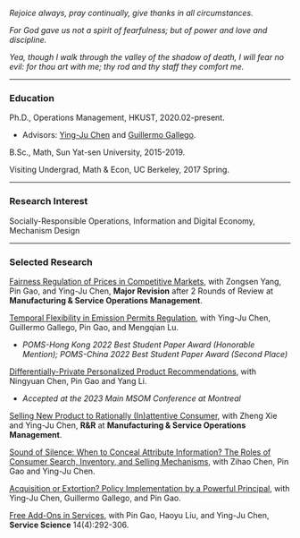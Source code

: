 _Rejoice always, pray continually, give thanks in all circumstances._

_For God gave us not a spirit of fearfulness; but of power and love and discipline._

_Yea, though I walk through the valley of the shadow of death, I will fear no evil: for thou art with me; thy rod and thy staff they comfort me._

* * *
### Education
Ph.D., Operations Management, HKUST, 2020.02-present.
- Advisors: [Ying-Ju Chen](https://imchen.people.ust.hk/) and [Guillermo Gallego](https://ieda.ust.hk/dfaculty/ggallego/).

B.Sc., Math, Sun Yat-sen University, 2015-2019.

Visiting Undergrad, Math & Econ, UC Berkeley, 2017 Spring.

* * *
### Research Interest
Socially-Responsible Operations, Information and Digital Economy, Mechanism Design

* * *
### Selected Research
[Fairness Regulation of Prices in Competitive Markets](https://papers.ssrn.com/sol3/papers.cfm?abstract_id=4050815), with Zongsen Yang, Pin Gao, and Ying-Ju Chen, **Major Revision** after 2 Rounds of Review at **Manufacturing & Service Operations Management**.

[Temporal Flexibility in Emission Permits Regulation](https://papers.ssrn.com/sol3/papers.cfm?abstract_id=3900094), with Ying-Ju Chen, Guillermo Gallego, Pin Gao, and Mengqian Lu.
- _POMS-Hong Kong 2022 Best Student Paper Award (Honorable Mention); POMS-China 2022 Best Student Paper Award (Second Place)_

[Differentially-Private Personalized Product Recommendations](https://papers.ssrn.com/sol3/papers.cfm?abstract_id=4202576), with Ningyuan Chen, Pin Gao and Yang Li.
- _Accepted at the 2023 Main MSOM Conference at Montreal_

[Selling New Product to Rationally (In)attentive Consumer](https://papers.ssrn.com/sol3/papers.cfm?abstract_id=4353325), with Zheng Xie and Ying-Ju Chen, **R&R** at **Manufacturing & Service Operations Management**.

[Sound of Silence: When to Conceal Attribute Information? The Roles of Consumer Search, Inventory, and Selling Mechanisms](https://www.researchgate.net/publication/370596076_Sound_of_Silence_When_to_Conceal_Attribute_Information_The_Roles_of_Consumer_Search_Inventory_and_Selling_Mechanisms), with Zihao Chen, Pin Gao and Ying-Ju Chen.

[Acquisition or Extortion? Policy Implementation by a Powerful Principal](https://papers.ssrn.com/sol3/papers.cfm?abstract_id=3831733), with Ying-Ju Chen, Guillermo Gallego, and Pin Gao.

[Free Add-Ons in Services](https://pubsonline.informs.org/doi/abs/10.1287/serv.2022.0307), with Pin Gao, Haoyu Liu, and Ying-Ju Chen, **Service Science** 14(4):292-306.
